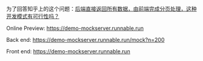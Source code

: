 为了回答知乎上的这个问题：[后端直接返回所有数据，由前端完成分页处理，这种开发模式有可行性吗？](https://www.zhihu.com/question/14134246241/answer/129279411392)

Online Preview: https://demo-mockserver.runnable.run

Back end: https://demo-mockserver.runnable.run/mock?n=200

Front end: https://demo-mockserver.runnable.run



